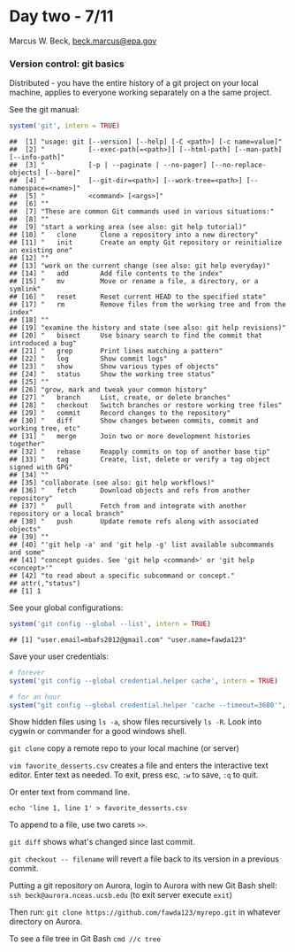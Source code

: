 # Day two - 7/11
Marcus W. Beck, beck.marcus@epa.gov  


### Version control: git basics

Distributed - you have the entire history of a git project on your local machine, applies to everyone working separately on a the same project. 

See the git manual:

```r
system('git', intern = TRUE)
```

```
##  [1] "usage: git [--version] [--help] [-C <path>] [-c name=value]"                     
##  [2] "           [--exec-path[=<path>]] [--html-path] [--man-path] [--info-path]"      
##  [3] "           [-p | --paginate | --no-pager] [--no-replace-objects] [--bare]"       
##  [4] "           [--git-dir=<path>] [--work-tree=<path>] [--namespace=<name>]"         
##  [5] "           <command> [<args>]"                                                   
##  [6] ""                                                                                
##  [7] "These are common Git commands used in various situations:"                       
##  [8] ""                                                                                
##  [9] "start a working area (see also: git help tutorial)"                              
## [10] "   clone      Clone a repository into a new directory"                           
## [11] "   init       Create an empty Git repository or reinitialize an existing one"    
## [12] ""                                                                                
## [13] "work on the current change (see also: git help everyday)"                        
## [14] "   add        Add file contents to the index"                                    
## [15] "   mv         Move or rename a file, a directory, or a symlink"                  
## [16] "   reset      Reset current HEAD to the specified state"                         
## [17] "   rm         Remove files from the working tree and from the index"             
## [18] ""                                                                                
## [19] "examine the history and state (see also: git help revisions)"                    
## [20] "   bisect     Use binary search to find the commit that introduced a bug"        
## [21] "   grep       Print lines matching a pattern"                                    
## [22] "   log        Show commit logs"                                                  
## [23] "   show       Show various types of objects"                                     
## [24] "   status     Show the working tree status"                                      
## [25] ""                                                                                
## [26] "grow, mark and tweak your common history"                                        
## [27] "   branch     List, create, or delete branches"                                  
## [28] "   checkout   Switch branches or restore working tree files"                     
## [29] "   commit     Record changes to the repository"                                  
## [30] "   diff       Show changes between commits, commit and working tree, etc"        
## [31] "   merge      Join two or more development histories together"                   
## [32] "   rebase     Reapply commits on top of another base tip"                        
## [33] "   tag        Create, list, delete or verify a tag object signed with GPG"       
## [34] ""                                                                                
## [35] "collaborate (see also: git help workflows)"                                      
## [36] "   fetch      Download objects and refs from another repository"                 
## [37] "   pull       Fetch from and integrate with another repository or a local branch"
## [38] "   push       Update remote refs along with associated objects"                  
## [39] ""                                                                                
## [40] "'git help -a' and 'git help -g' list available subcommands and some"             
## [41] "concept guides. See 'git help <command>' or 'git help <concept>'"                
## [42] "to read about a specific subcommand or concept."                                 
## attr(,"status")
## [1] 1
```

See your global configurations:

```r
system('git config --global --list', intern = TRUE)
```

```
## [1] "user.email=mbafs2012@gmail.com" "user.name=fawda123"
```

Save your user credentials:

```r
# forever
system('git config --global credential.helper cache', intern = TRUE)

# for an hour
system("git config --global credential.helper 'cache --timeout=3600'", intern = TRUE)
```

Show hidden files using `ls -a`, show files recursively `ls -R`. Look into cygwin or commander for a good windows shell.  

`git clone` copy a remote repo to your local machine (or server)

`vim favorite_desserts.csv` creates a file and enters the interactive text editor.  Enter text as needed.  To exit, press esc, `:w` to save, `:q` to quit.  
 
 Or enter text from command line. 
 ```
 echo 'line 1, line 1' > favorite_desserts.csv
 ```
 To append to a file, use two carets `>>`.
 
 `git diff` shows what's changed since last commit. 
 
 `git checkout -- filename` will revert a file back to its version in a previous commit.
 
 Putting a git repository on Aurora, login to Aurora with new Git Bash shell:
 `ssh beck@aurora.nceas.ucsb.edu` (to exit server execute `exit`)
 
 Then run: `git clone https://github.com/fawda123/myrepo.git` in whatever directory on Aurora. 
 
 To see a file tree in Git Bash `cmd //c tree`
